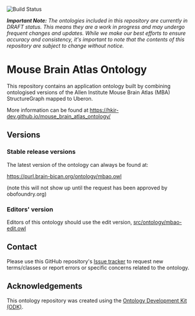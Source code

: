 
![Build Status](https://github.com/hkir-dev/mouse_brain_atlas_ontology/workflows/CI/badge.svg)

_**Important Note:** The ontologies included in this repository are currently in DRAFT status. This means they are a work in progress and may undergo frequent changes and updates. While we make our best efforts to ensure accuracy and consistency, it's important to note that the contents of this repository are subject to change without notice._

# Mouse Brain Atlas Ontology

This repository contains an application ontology built by combining ontologised versions of the Allen Institute Mouse Brain Atlas (MBA) StructureGraph mapped to Uberon. 

More information can be found at https://hkir-dev.github.io/mouse_brain_atlas_ontology/

## Versions

### Stable release versions

The latest version of the ontology can always be found at:

https://purl.brain-bican.org/ontology/mbao.owl

(note this will not show up until the request has been approved by obofoundry.org)

### Editors' version

Editors of this ontology should use the edit version, [src/ontology/mbao-edit.owl](src/ontology/mbao-edit.owl)

## Contact

Please use this GitHub repository's [Issue tracker](https://github.com/hkir-dev/mouse_brain_atlas_ontology/issues) to request new terms/classes or report errors or specific concerns related to the ontology.

## Acknowledgements

This ontology repository was created using the [Ontology Development Kit (ODK)](https://github.com/INCATools/ontology-development-kit).